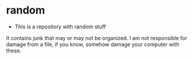 # random

* This is a repository with random stuff

It contains junk that may or may not be organized.
I am not responsible for damage from a file, if you know, somehow damage your computer with these.

